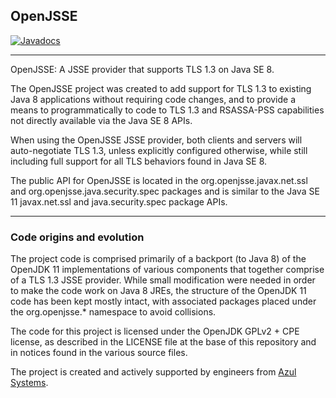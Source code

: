 OpenJSSE
----------------------------------------------
[![Javadocs](http://www.javadoc.io/badge/org.openjsse/openjsse.svg)](http://www.javadoc.io/doc/org.openjsse/openjsse)


----------------------------------------------------------------------------
OpenJSSE: A JSSE provider that supports TLS 1.3 on Java SE 8.

The OpenJSSE project was created to add support for TLS 1.3 to
existing Java 8 applications without requiring code changes, and to
provide a means to programmatically to code to TLS 1.3 and RSASSA-PSS
capabilities not directly available via the Java SE 8 APIs. 

When using the OpenJSSE JSSE provider, both clients and servers will
auto-negotiate TLS 1.3, unless explicitly configured otherwise, while
still including full support for all TLS behaviors found in Java SE 8.

The public API for OpenJSSE is located in the org.openjsse.javax.net.ssl
and org.openjsse.java.security.spec packages and is similar to the
Java SE 11 javax.net.ssl and java.security.spec package APIs. 

----
### Code origins and evolution

The project code is comprised primarily of a backport (to Java 8)
of the OpenJDK 11 implementations of various components that
together comprise of a TLS 1.3 JSSE provider. While small modification
were needed in order to make the code work on Java 8 JREs, the
structure of the OpenJDK 11 code has been kept mostly intact, with
associated packages placed under the org.openjsse.* namespace to
avoid collisions.

The code for this project is licensed under the OpenJDK GPLv2 + CPE
license, as described in the LICENSE file at the base of this repository
and in notices found in the various source files.

The project is created and actively supported by engineers from [Azul Systems](https://azul.com).
